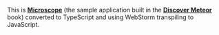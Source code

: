 This is [**Microscope**](https://github.com/DiscoverMeteor/Microscope) (the sample application built in the [**Discover Meteor**](https://www.discovermeteor.com/) book) converted to TypeScript and using WebStorm transpiling to JavaScript.